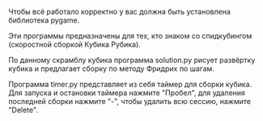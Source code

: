 Чтобы всё работало корректно у вас должна быть установлена библиотека pygame. 

Эти программы предназначены для тех, кто знаком со спидкубингом (скоростной сборкой Кубика Рубика). 

По данному скрамблу кубика программа solution.py рисует развёртку кубика и предлагает сборку по методу Фридрих по шагам.

Программа timer.py представляет из себя таймер для сборки кубика. Для запуска и остановки таймера нажмите "Пробел", для удаления последней сборки нажмите "-", чтобы удалить всю сессию, нажмите "Delete".
